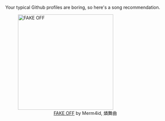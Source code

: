 Your typical Github profiles are boring, so here's a song recommendation.
<figure><img width="300" height="300" src="https://i.scdn.co/image/ab67616d0000b273239becd88a8b9398d0c441ae" alt="FAKE OFF" /><figcaption align="center"><a href="https://open.spotify.com/track/6KdIxIw6TSBmN2l4nxXzVt" target="_blank">FAKE OFF</a> by Merm4id, 燐舞曲</figcaption></figure>
